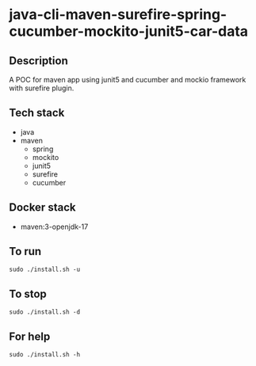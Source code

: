 # java-cli-maven-surefire-spring-cucumber-mockito-junit5-car-data

## Description
A POC for maven app using junit5
and cucumber and mockio framework
 with surefire plugin.

## Tech stack
- java
- maven
	- spring
	- mockito
  - junit5
  - surefire
  - cucumber

## Docker stack
- maven:3-openjdk-17

## To run
`sudo ./install.sh -u`

## To stop
`sudo ./install.sh -d`

## For help
`sudo ./install.sh -h`

